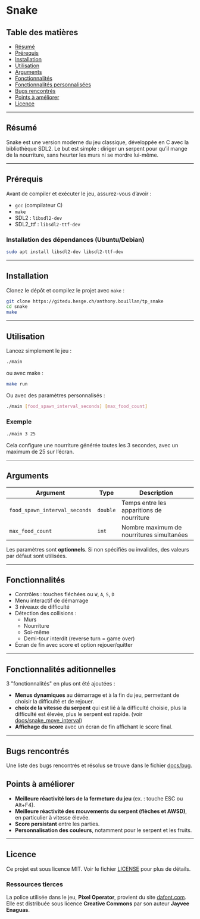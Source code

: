 # Snake

## Table des matières

- [Résumé](#résumé)
- [Prérequis](#prérequis)
- [Installation](#installation)
- [Utilisation](#utilisation)
- [Arguments](#arguments)
- [Fonctionnalités](#fonctionnalités)
- [Fonctionnalités personnalisées](#fonctionnalités-personnalisées)
- [Bugs rencontrés](#bugs-rencontrés)
- [Points à améliorer](#points-à-améliorer)
- [Licence](#licence)

---

## Résumé

Snake est une version moderne du jeu classique, développée en C avec la bibliothèque SDL2. Le but est simple : diriger un serpent pour qu’il mange de la nourriture, sans heurter les murs ni se mordre lui-même.

---

## Prérequis

Avant de compiler et exécuter le jeu, assurez-vous d’avoir :

- `gcc` (compilateur C)
- `make`
- SDL2 : `libsdl2-dev`
- SDL2_ttf : `libsdl2-ttf-dev`

### Installation des dépendances (Ubuntu/Debian)

```sh
sudo apt install libsdl2-dev libsdl2-ttf-dev
```

---

## Installation

Clonez le dépôt et compilez le projet avec `make` :

```sh
git clone https://gitedu.hesge.ch/anthony.bouillan/tp_snake
cd snake
make
```

---

## Utilisation

Lancez simplement le jeu :

```sh
./main
```

ou avec make :

```sh
make run
```

Ou avec des paramètres personnalisés :

```sh
./main [food_spawn_interval_seconds] [max_food_count]
```

### Exemple

```sh
./main 3 25
```

Cela configure une nourriture générée toutes les 3 secondes, avec un maximum de 25 sur l’écran.

---

## Arguments

| Argument                      | Type     | Description                               |
| ----------------------------- | -------- | ----------------------------------------- |
| `food_spawn_interval_seconds` | `double` | Temps entre les apparitions de nourriture |
| `max_food_count`              | `int`    | Nombre maximum de nourritures simultanées |

Les paramètres sont **optionnels**. Si non spécifiés ou invalides, des valeurs par défaut sont utilisées.

---

## Fonctionnalités

- Contrôles : touches fléchées ou `W`, `A`, `S`, `D`
- Menu interactif de démarrage
- 3 niveaux de difficulté
- Détection des collisions :
  - Murs
  - Nourriture
  - Soi-même
  - Demi-tour interdit (reverse turn = game over)
- Écran de fin avec score et option rejouer/quitter

---

## Fonctionnalités aditionnelles

3 "fonctionnalités" en plus ont été ajoutées :

- **Menus dynamiques** au démarrage et à la fin du jeu, permettant de choisir la difficulté et de rejouer.
- **choix de la vitesse du serpent** qui est lié à la difficulté choisie, plus la difficulté est élevée, plus le serpent est rapide. (voir [docs/snake_move_interval](docs/snake_move_interval))
- **Affichage du score** avec un écran de fin affichant le score final.

---

## Bugs rencontrés

Une liste des bugs rencontrés et résolus se trouve dans le fichier [docs/bug](docs/bug).

## Points à améliorer

- **Meilleure réactivité lors de la fermeture du jeu** (ex. : touche ESC ou Alt+F4).
- **Meilleure réactivité des mouvements du serpent (flèches et AWSD)**, en particulier à vitesse élevée.
- **Score persistant** entre les parties.
- **Personnalisation des couleurs**, notamment pour le serpent et les fruits.

---

## Licence

Ce projet est sous licence MIT. Voir le fichier [LICENSE](LICENSE) pour plus de détails.

### Ressources tierces

La police utilisée dans le jeu, **Pixel Operator**, provient du site [dafont.com](https://www.dafont.com/pixel-operator.font).  
Elle est distribuée sous licence **Creative Commons** par son auteur **Jayvee Enaguas**.

